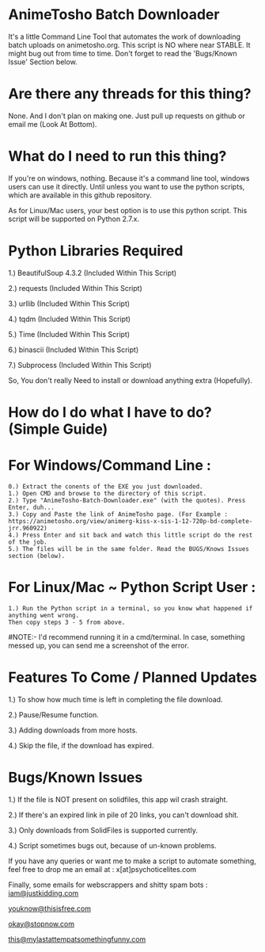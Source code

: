 # AnimeTosho Batch Downloader
It's a little Command Line Tool that automates the work of downloading batch uploads on animetosho.org. This script is NO where near STABLE. It might bug out from time to time. Don't forget to read the 'Bugs/Known Issue' Section below.


# Are there any threads for this thing?

None. And I don't plan on making one. Just pull up requests on github or email me (Look At Bottom).


# What do I need to run this thing?

If you're on windows, nothing. Because it's a command line tool, windows users can use it directly. Until unless you want to use the python scripts, which are available in this github repository.

As for Linux/Mac users, your best option is to use this python script. This script will be supported on Python 2.7.x.


# Python Libraries Required

1.) BeautifulSoup 4.3.2 (Included Within This Script)

2.) requests (Included Within This Script)

3.) urllib (Included Within This Script)

4.) tqdm (Included Within This Script)

5.) Time (Included Within This Script)

6.) binascii (Included Within This Script)

7.) Subprocess (Included Within This Script)

So, You don't really Need to install or download anything extra (Hopefully).


# How do I do what I have to do? (Simple Guide)
   
   # For Windows/Command Line :

    0.) Extract the conents of the EXE you just downloaded.
    1.) Open CMD and browse to the directory of this script.
    2.) Type "AnimeTosho-Batch-Downloader.exe" (with the quotes). Press Enter, duh...
    3.) Copy and Paste the link of AnimeTosho page. (For Example : https://animetosho.org/view/animerg-kiss-x-sis-1-12-720p-bd-complete-jrr.960922)
    4.) Press Enter and sit back and watch this little script do the rest of the job.
    5.) The files will be in the same folder. Read the BUGS/Knows Issues section (below).

 
   # For Linux/Mac ~ Python Script User :

    1.) Run the Python script in a terminal, so you know what happened if anything went wrong.
    Then copy steps 3 - 5 from above.



#NOTE:- I'd recommend running it in a cmd/terminal. In case, something messed up, you can send me a screenshot of the error.


# Features To Come / Planned Updates

1.) To show how much time is left in completing the file download.

2.) Pause/Resume function.

3.) Adding downloads from more hosts.

4.) Skip the file, if the download has expired.


# Bugs/Known Issues

1.) If the file is NOT present on solidfiles, this app wil crash straight.

2.) If there's an expired link in pile of 20 links, you can't download shit.

3.) Only downloads from SolidFiles is supported currently.

4.) Script sometimes bugs out, because of un-known problems.


If you have any queries or want me to make a script to automate something, feel free to drop me an email at :
x[at]psychoticelites.com

Finally, some emails for webscrappers and shitty spam bots :
iam@justkidding.com

youknow@thisisfree.com

okay@stopnow.com

this@mylastattempatsomethingfunny.com
